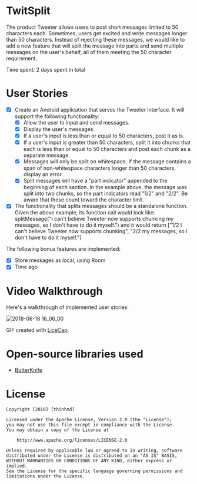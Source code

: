 # TwitSplit
The product Tweeter allows users to post short messages limited to 50
characters each.
Sometimes, users get excited and write messages longer than 50 characters.
Instead of rejecting these messages, we would like to add a new feature that will
split the message into parts and send multiple messages on the user's behalf,
all of them meeting the 50 character requirement.

Time spent: 2 days spent in total
# User Stories
- [x] Create an Android application that serves the Tweeter interface. It will support
the following functionality:
  - [x] Allow the user to input and send messages.
  - [x] Display the user's messages.
  - [x] If a user's input is less than or equal to 50 characters, post it as is.
  - [x] If a user's input is greater than 50 characters, split it into chunks that each is less than or equal to 50 characters and post each chunk as a separate
message.
  - [x] Messages will only be split on whitespace. If the message contains a span
of non-whitespace characters longer than 50 characters, display an error.
  - [x] Split messages will have a "part indicator" appended to the beginning of
each section. In the example above, the message was split into two chunks, so
the part indicators read "1/2" and "2/2". Be aware that these count toward the
character limit.
- [x] The functionality that splits messages should be a standalone function. 
Given the above example, its function call would look like:
  splitMessage("I can't believe Tweeter now supports chunking my messages, so I don't have to do it myself.")
and it would return
  ["1/2 I can't believe Tweeter now supports chunking", "2/2 my messages, so I don't have to do it myself."]
  
The following bonus features are implemented:
- [x] Store messages as local, using Room
- [x] Time ago

# Video Walkthrough
Here's a walkthrough of implemented user stories:

![2018-06-18 16_06_00](https://thumbs.gfycat.com/EcstaticIdealAnteater-size_restricted.gif)

GIF created with [LiceCap](https://www.cockos.com/licecap/).
# Open-source libraries used
* [ButterKnife](https://github.com/JakeWharton/butterknife)
# License
```
Copyright [2018] [thinhnd]

Licensed under the Apache License, Version 2.0 (the "License");
you may not use this file except in compliance with the License.
You may obtain a copy of the License at

    http://www.apache.org/licenses/LICENSE-2.0

Unless required by applicable law or agreed to in writing, software
distributed under the License is distributed on an "AS IS" BASIS,
WITHOUT WARRANTIES OR CONDITIONS OF ANY KIND, either express or implied.
See the License for the specific language governing permissions and
limitations under the License.
```

